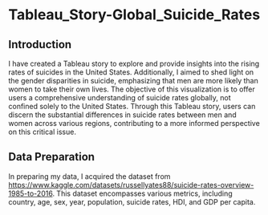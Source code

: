 # Tableau_Story-Global_Suicide_Rates

## Introduction 

I have created a Tableau story to explore and provide insights into the rising rates of suicides in the United States. Additionally, I aimed to shed light on the gender disparities in suicide, emphasizing that men are more likely than women to take their own lives. The objective of this visualization is to offer users a comprehensive understanding of suicide rates globally, not confined solely to the United States. Through this Tableau story, users can discern the substantial differences in suicide rates between men and women across various regions, contributing to a more informed perspective on this critical issue.

## Data Preparation

In preparing my data, I acquired the dataset from https://www.kaggle.com/datasets/russellyates88/suicide-rates-overview-1985-to-2016. This dataset encompasses various metrics, including country, age, sex, year, population, suicide rates, HDI, and GDP per capita.
